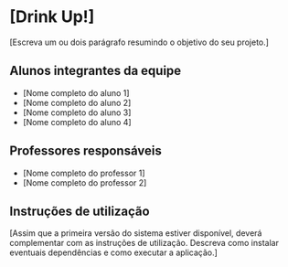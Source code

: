 # [Drink Up!]

[Escreva um ou dois  parágrafo resumindo o objetivo do seu projeto.]

## Alunos integrantes da equipe

* [Nome completo do aluno 1]
* [Nome completo do aluno 2]
* [Nome completo do aluno 3]
* [Nome completo do aluno 4]

## Professores responsáveis

* [Nome completo do professor 1]
* [Nome completo do professor 2]

## Instruções de utilização

[Assim que a primeira versão do sistema estiver disponível, deverá complementar com as instruções de utilização. Descreva como instalar eventuais dependências e como executar a aplicação.]
